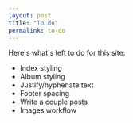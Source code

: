 ```yaml
---
layout: post
title: "To do"
permalink: to-do
---
```


Here's what's left to do for this site:

 * Index styling
 * Album styling
 * Justify/hyphenate text
 * Footer spacing
 * Write a couple posts
 * Images workflow